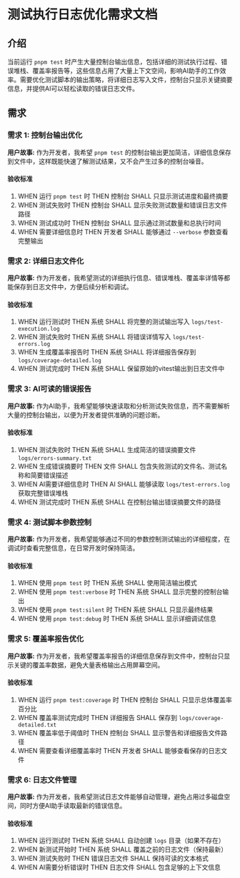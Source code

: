 # 测试执行日志优化需求文档

## 介绍

当前运行 `pnpm test` 时产生大量控制台输出信息，包括详细的测试执行过程、错误堆栈、覆盖率报告等，这些信息占用了大量上下文空间，影响AI助手的工作效率。需要优化测试脚本的输出策略，将详细日志写入文件，控制台只显示关键摘要信息，并提供AI可以轻松读取的错误日志文件。

## 需求

### 需求 1: 控制台输出优化

**用户故事:** 作为开发者，我希望 `pnpm test` 的控制台输出更加简洁，详细信息保存到文件中，这样既能快速了解测试结果，又不会产生过多的控制台噪音。

#### 验收标准

1. WHEN 运行 `pnpm test` 时 THEN 控制台 SHALL 只显示测试进度和最终摘要
2. WHEN 测试失败时 THEN 控制台 SHALL 显示失败测试数量和错误日志文件路径
3. WHEN 测试成功时 THEN 控制台 SHALL 显示通过测试数量和总执行时间
4. WHEN 需要详细信息时 THEN 开发者 SHALL 能够通过 `--verbose` 参数查看完整输出

### 需求 2: 详细日志文件化

**用户故事:** 作为开发者，我希望测试的详细执行信息、错误堆栈、覆盖率详情等都能保存到日志文件中，方便后续分析和调试。

#### 验收标准

1. WHEN 运行测试时 THEN 系统 SHALL 将完整的测试输出写入 `logs/test-execution.log`
2. WHEN 测试失败时 THEN 系统 SHALL 将错误详情写入 `logs/test-errors.log`
3. WHEN 生成覆盖率报告时 THEN 系统 SHALL 将详细报告保存到 `logs/coverage-detailed.log`
4. WHEN 测试完成时 THEN 系统 SHALL 保留原始的vitest输出到日志文件中

### 需求 3: AI可读的错误报告

**用户故事:** 作为AI助手，我希望能够快速读取和分析测试失败信息，而不需要解析大量的控制台输出，以便为开发者提供准确的问题诊断。

#### 验收标准

1. WHEN 测试失败时 THEN 系统 SHALL 生成简洁的错误摘要文件 `logs/errors-summary.txt`
2. WHEN 生成错误摘要时 THEN 文件 SHALL 包含失败测试的文件名、测试名称和简要错误描述
3. WHEN AI需要详细信息时 THEN AI SHALL 能够读取 `logs/test-errors.log` 获取完整错误堆栈
4. WHEN 测试完成时 THEN 系统 SHALL 在控制台输出错误摘要文件的路径

### 需求 4: 测试脚本参数控制

**用户故事:** 作为开发者，我希望能够通过不同的参数控制测试输出的详细程度，在调试时查看完整信息，在日常开发时保持简洁。

#### 验收标准

1. WHEN 使用 `pnpm test` 时 THEN 系统 SHALL 使用简洁输出模式
2. WHEN 使用 `pnpm test:verbose` 时 THEN 系统 SHALL 显示完整的控制台输出
3. WHEN 使用 `pnpm test:silent` 时 THEN 系统 SHALL 只显示最终结果
4. WHEN 使用 `pnpm test:debug` 时 THEN 系统 SHALL 显示详细调试信息

### 需求 5: 覆盖率报告优化

**用户故事:** 作为开发者，我希望覆盖率报告的详细信息保存到文件中，控制台只显示关键的覆盖率数据，避免大量表格输出占用屏幕空间。

#### 验收标准

1. WHEN 运行 `pnpm test:coverage` 时 THEN 控制台 SHALL 只显示总体覆盖率百分比
2. WHEN 覆盖率测试完成时 THEN 详细报告 SHALL 保存到 `logs/coverage-detailed.txt`
3. WHEN 覆盖率低于阈值时 THEN 控制台 SHALL 显示警告和详细报告文件路径
4. WHEN 需要查看详细覆盖率时 THEN 开发者 SHALL 能够查看保存的日志文件

### 需求 6: 日志文件管理

**用户故事:** 作为开发者，我希望测试日志文件能够自动管理，避免占用过多磁盘空间，同时方便AI助手读取最新的错误信息。

#### 验收标准

1. WHEN 运行测试时 THEN 系统 SHALL 自动创建 `logs` 目录（如果不存在）
2. WHEN 新测试开始时 THEN 系统 SHALL 覆盖之前的日志文件（保持最新）
3. WHEN 测试失败时 THEN 错误日志文件 SHALL 保持可读的文本格式
4. WHEN AI需要分析错误时 THEN 日志文件 SHALL 包含足够的上下文信息